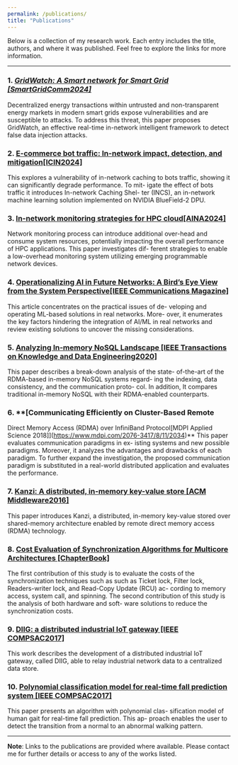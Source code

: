 ```yaml
---
permalink: /publications/
title: "Publications"
---
```

Below is a collection of my research work. Each entry includes the title, authors, and where it was published. Feel free to explore the links for more information.

---

### 1. *[GridWatch: A Smart network for Smart Grid [SmartGridComm2024]](https://ora.ox.ac.uk/objects/uuid:cae1d460-3da1-4a5e-940e-05eb147a061c/files/svx021g97w)*
Decentralized energy transactions within untrusted and non-transparent energy markets in modern smart grids expose vulnerabilities and are susceptible to attacks. To address this threat, this paper proposes GridWatch, an effective real-time in-network intelligent framework to detect false data injection attacks.

### 2. **[E-commerce bot traffic: In-network impact, detection, and mitigation[ICIN2024]](https://ieeexplore.ieee.org/abstract/document/10494459)**
This explores a vulnerability of in-network caching to
bots traffic, showing it can significantly degrade performance. To mit-
igate the effect of bots traffic it introduces In-network Caching Shel-
ter (INCS), an in-network machine learning solution implemented on
NVIDIA BlueField-2 DPU.

### 3. **[ In-network monitoring strategies for HPC cloud[AINA2024]](https://link.springer.com/chapter/10.1007/978-3-031-57942-4_35)**
Network monitoring process can introduce additional
over-head and consume system resources, potentially impacting the
overall performance of HPC applications. This paper investigates dif-
ferent strategies to enable a low-overhead monitoring system utilizing
emerging programmable network devices.

### 4. **[Operationalizing AI in Future Networks: A Bird’s Eye View from the System Perspective[IEEE Communications Magazine]](https://arxiv.org/pdf/2303.04073)**
This article concentrates on the practical issues of de-
veloping and operating ML-based solutions in real networks. More-
over, it enumerates the key factors hindering the integration of AI/ML
in real networks and review existing solutions to uncover the missing
considerations.

### 5. **[Analyzing In-memory NoSQL Landscape [IEEE Transactions on Knowledge and Data Engineering2020]](https://ieeexplore.ieee.org/abstract/document/9119827)**
This paper describes a break-down analysis of the state-
of-the-art of the RDMA-based in-memory NoSQL systems regard-
ing the indexing, data consistency, and the communication proto-
col. In addition, It compares traditional in-memory NoSQL with their
RDMA-enabled counterparts.

### 6. **[Communicating Efficiently on Cluster-Based Remote
Direct Memory Access (RDMA) over InfiniBand Protocol[MDPI Applied Science 2018]](https://www.mdpi.com/2076-3417/8/11/2034)**
This paper evaluates communication paradigms in ex-
isting systems and new possible paradigms. Moreover, it analyzes the
advantages and drawbacks of each paradigm. To further expand the
investigation, the proposed communication paradigm is substituted in
a real-world distributed application and evaluates the performance.

### 7. **[Kanzi: A distributed, in-memory key-value store [ACM Middleware2016]](https://dl.acm.org/doi/10.1145/3007592.3007594)**
This paper introduces Kanzi, a distributed, in-memory
key-value stored over shared-memory architecture enabled by remote
direct memory access (RDMA) technology.

### 8. **[Cost Evaluation of Synchronization Algorithms for Multicore Architectures [ChapterBook]](https://www.igi-global.com/chapter/cost-evaluation-of-synchronization-algorithms-for-multicore-architectures/214654)**
The first contribution of this study is to evaluate the
costs of the synchronization techniques such as such as Ticket lock,
Filter lock, Readers-writer lock, and Read-Copy Update (RCU) ac-
cording to memory access, system call, and spinning. The second
contribution of this study is the analysis of both hardware and soft-
ware solutions to reduce the synchronization costs.

### 9. **[DIIG: a distributed industrial IoT gateway [IEEE COMPSAC2017]](https://ieeexplore.ieee.org/abstract/document/8029694)**
This work describes the development of a distributed industrial IoT gateway, called DIIG, able to relay industrial network data to a centralized data store.

### 10. **[Polynomial classification model for real-time fall prediction system [IEEE COMPSAC2017]](https://ieeexplore.ieee.org/document/8029725)**
This paper presents an algorithm with polynomial clas-
sification model of human gait for real-time fall prediction. This ap-
proach enables the user to detect the transition from a normal to an
abnormal walking pattern. 

---

**Note**: Links to the publications are provided where available. Please contact me for further details or access to any of the works listed.


